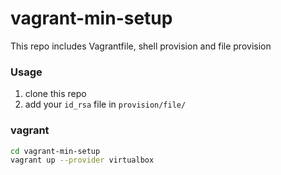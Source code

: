 # vagrant-min-setup
This repo includes Vagrantfile, shell provision and file provision

### Usage
1. clone this repo
1. add your `id_rsa` file in `provision/file/`

### vagrant
```sh
cd vagrant-min-setup
vagrant up --provider virtualbox
```
